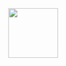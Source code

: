 <div style="width: 100;">
   <img src="https://kaushikghorai.github.io/kaushikghorai/svg/atom.svg" style="width: 100;">
 </div>

